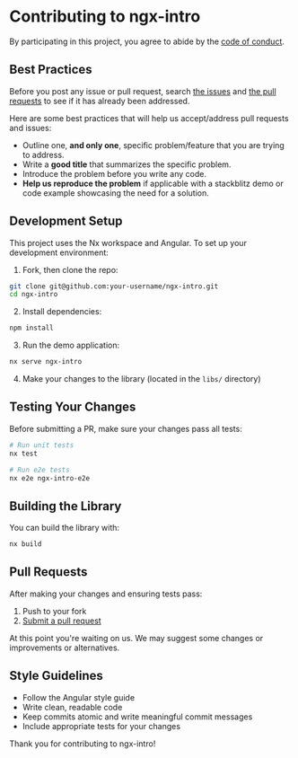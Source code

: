# Contributing to ngx-intro

By participating in this project, you agree to abide by the [code of conduct].

[code of conduct]: https://github.com/andresciceri/ngx-intro/blob/main/.github/CODE_OF_CONDUCT.md

## Best Practices

Before you post any issue or pull request, search [the issues][issues] and [the pull requests][pulls] to see if it has already been addressed. 

[issues]: https://github.com/andresciceri/ngx-intro/issues
[pulls]: https://github.com/andresciceri/ngx-intro/pulls

Here are some best practices that will help us accept/address pull requests and issues:

* Outline one, **and only one**, specific problem/feature that you are trying to address.
* Write a **good title** that summarizes the specific problem.
* Introduce the problem before you write any code.
* **Help us reproduce the problem** if applicable with a stackblitz demo or code example showcasing the need for a solution.

## Development Setup

This project uses the Nx workspace and Angular. To set up your development environment:

1. Fork, then clone the repo:

```bash
git clone git@github.com:your-username/ngx-intro.git
cd ngx-intro
```

2. Install dependencies:

```bash
npm install
```

3. Run the demo application:

```bash
nx serve ngx-intro
```

4. Make your changes to the library (located in the `libs/` directory)

## Testing Your Changes

Before submitting a PR, make sure your changes pass all tests:

```bash
# Run unit tests
nx test

# Run e2e tests
nx e2e ngx-intro-e2e
```

## Building the Library

You can build the library with:

```bash
nx build
```

## Pull Requests

After making your changes and ensuring tests pass:

1. Push to your fork
2. [Submit a pull request][pr]

[pr]: https://github.com/YOUR_USERNAME/ngx-intro/compare

At this point you're waiting on us. We may suggest some changes or improvements or alternatives.

## Style Guidelines

* Follow the Angular style guide
* Write clean, readable code
* Keep commits atomic and write meaningful commit messages
* Include appropriate tests for your changes

Thank you for contributing to ngx-intro!